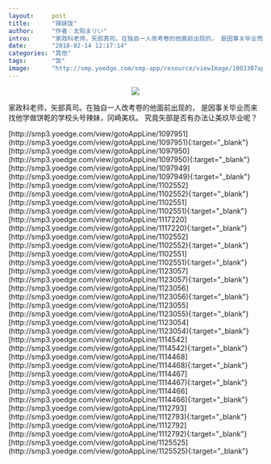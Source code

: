 ```yaml
---
layout:     post
title:      "辣妹饭"
author:     "作者：太阳まリい"
intro:      "家政科老师，矢部真司。在独自一人改考卷的他面前出现的， 是因事关毕业而来找他学做饼乾的学校头号辣妹，冈崎美玖。 究竟矢部是否有办法让美玖毕业呢？"
date:       "2018-02-14 12:17:14"
categories: "其他"
tags:       "饭"
image:      "http://smp.yoedge.com/smp-app/resource/viewImage/1003307appline.png"
---
```

<div style="text-align: center">
<p><img src="http://smp.yoedge.com/smp-app/resource/viewImage/1003307appline.png"/></p>
</div>
<p class="post-meta">
<span>家政科老师，矢部真司。在独自一人改考卷的他面前出现的， 是因事关毕业而来找他学做饼乾的学校头号辣妹，冈崎美玖。 究竟矢部是否有办法让美玖毕业呢？</span>
</p>
[http://smp3.yoedge.com/view/gotoAppLine/1097951](http://smp3.yoedge.com/view/gotoAppLine/1097951){:target="_blank"}
[http://smp3.yoedge.com/view/gotoAppLine/1097950](http://smp3.yoedge.com/view/gotoAppLine/1097950){:target="_blank"}
[http://smp3.yoedge.com/view/gotoAppLine/1097949](http://smp3.yoedge.com/view/gotoAppLine/1097949){:target="_blank"}
[http://smp3.yoedge.com/view/gotoAppLine/1102552](http://smp3.yoedge.com/view/gotoAppLine/1102552){:target="_blank"}
[http://smp3.yoedge.com/view/gotoAppLine/1102551](http://smp3.yoedge.com/view/gotoAppLine/1102551){:target="_blank"}
[http://smp3.yoedge.com/view/gotoAppLine/1117220](http://smp3.yoedge.com/view/gotoAppLine/1117220){:target="_blank"}
[http://smp3.yoedge.com/view/gotoAppLine/1102552](http://smp3.yoedge.com/view/gotoAppLine/1102552){:target="_blank"}
[http://smp3.yoedge.com/view/gotoAppLine/1102551](http://smp3.yoedge.com/view/gotoAppLine/1102551){:target="_blank"}
[http://smp3.yoedge.com/view/gotoAppLine/1123057](http://smp3.yoedge.com/view/gotoAppLine/1123057){:target="_blank"}
[http://smp3.yoedge.com/view/gotoAppLine/1123056](http://smp3.yoedge.com/view/gotoAppLine/1123056){:target="_blank"}
[http://smp3.yoedge.com/view/gotoAppLine/1123055](http://smp3.yoedge.com/view/gotoAppLine/1123055){:target="_blank"}
[http://smp3.yoedge.com/view/gotoAppLine/1123054](http://smp3.yoedge.com/view/gotoAppLine/1123054){:target="_blank"}
[http://smp3.yoedge.com/view/gotoAppLine/1114542](http://smp3.yoedge.com/view/gotoAppLine/1114542){:target="_blank"}
[http://smp3.yoedge.com/view/gotoAppLine/1114468](http://smp3.yoedge.com/view/gotoAppLine/1114468){:target="_blank"}
[http://smp3.yoedge.com/view/gotoAppLine/1114467](http://smp3.yoedge.com/view/gotoAppLine/1114467){:target="_blank"}
[http://smp3.yoedge.com/view/gotoAppLine/1114466](http://smp3.yoedge.com/view/gotoAppLine/1114466){:target="_blank"}
[http://smp3.yoedge.com/view/gotoAppLine/1112793](http://smp3.yoedge.com/view/gotoAppLine/1112793){:target="_blank"}
[http://smp3.yoedge.com/view/gotoAppLine/1112792](http://smp3.yoedge.com/view/gotoAppLine/1112792){:target="_blank"}
[http://smp3.yoedge.com/view/gotoAppLine/1125525](http://smp3.yoedge.com/view/gotoAppLine/1125525){:target="_blank"}


